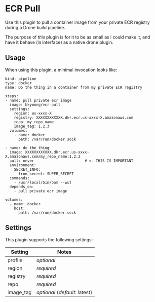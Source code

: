 # ECR Pull
Use this plugin to pull a container image from your private ECR registry during a Drone build pipeline.

The purpose of _this_ plugin is for it to be as small as I could make it, and have it behave (in interface) as a native drone plugin.

## Usage
When using this plugin, a minimal invocation looks like:
```
kind: pipeline
type: docker
name: Do the thing in a container from my private ECR registry

steps:
- name: pull private ecr image
  image: bkyoung/ecr-pull
  settings:
    region: us-xxxx-X
    registry: XXXXXXXXXXXX.dkr.ecr.us-xxxx-X.amazonaws.com
    repo: my_repo_name
    image_tag: 1.2.3
  volumes:
    - name: docker
      path: /var/run/docker.sock

- name: do the thing
  image: XXXXXXXXXXXX.dkr.ecr.us-xxxx-X.amazonaws.com/my_repo_name:1.2.3
  pull: never                       # <- THIS IS IMPORTANT
  environment:
    SECRET_INFO:
      from_secret: SUPER_SECRET
  commands:
    - /usr/local/bin/bam --wut
  depends_on:
    - pull private ecr image

volumes:
  - name: docker
    host:
      path: /var/run/docker.sock
```

## Settings
This plugin supports the following settings:

| Setting   | Notes                         |
|-----------|-------------------------------|
| profile   | _optional_                    |
| region    | _required_                    |
| registry  | _required_                    |
| repo      | _required_                    |
| image_tag | _optional_ (_default_: latest)|
